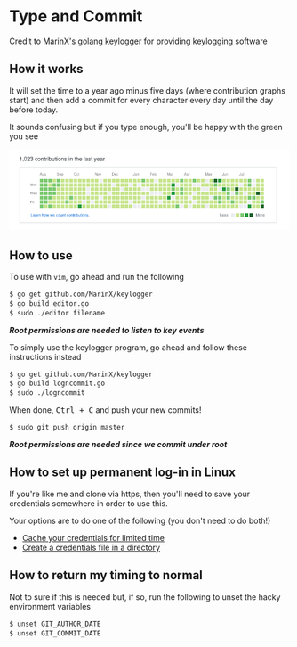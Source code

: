 # Type and Commit

Credit to [MarinX's golang keylogger](https://github.com/MarinX/keylogger) for providing keylogging software

## How it works

It will set the time to a year ago minus five days (where contribution graphs start) and then add a commit for every character every day until the day before today. 

It sounds confusing but if you type enough, you'll be happy with the green you see

![](image.png)

## How to use

To use with `vim`, go ahead and run the following

```bash
$ go get github.com/MarinX/keylogger
$ go build editor.go
$ sudo ./editor filename
```

_**Root permissions are needed to listen to key events**_

To simply use the keylogger program, go ahead and follow these instructions instead

```bash
$ go get github.com/MarinX/keylogger
$ go build logncommit.go
$ sudo ./logncommit
```

When done, <kbd>Ctrl + C</kbd> and push your new commits!

```bash
$ sudo git push origin master
```

_**Root permissions are needed since we commit under root**_

## How to set up permanent log-in in Linux

If you're like me and clone via https, then you'll need to save your credentials somewhere in order to use this.

Your options are to do one of the following (you don't need to do both!)

* [Cache your credentials for limited time](https://github.com/MarinX/keylogger)
* [Create a credentials file in a directory](https://github.com/MarinX/keylogger)

## How to return my timing to normal

Not to sure if this is needed but, if so, run the following to unset the hacky environment variables

```bash
$ unset GIT_AUTHOR_DATE
$ unset GIT_COMMIT_DATE
```
